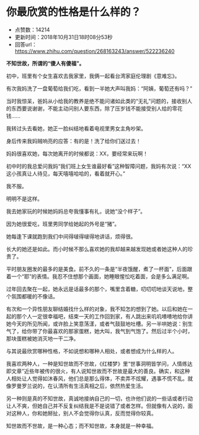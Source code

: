 # 你最欣赏的性格是什么样的？
- 点赞数：14214
- 更新时间：2018年10月31日18时08分53秒
- 回答url：https://www.zhihu.com/question/268163243/answer/522236240
<body>
 <p data-pid="UX9PVbQX"><b>不知世故，所谓的“傻人有傻福”。</b></p>
 <p data-pid="07ENiSe8">初中，班里有个女生喜欢去我家里，我俩一起看台湾家庭伦理剧《意难忘》。</p>
 <p data-pid="YwbVvU5B">有次我妈洗了一盘葡萄给我们吃，看到一半她大声叫我妈：“阿姨，葡萄还有吗？”</p>
 <p data-pid="w5wJ8tXQ">当时我惊呆，爸妈从小给我的教养是绝不能问诸如此类的“无礼”问题的，接收别人的东西要说谢谢，不能主动问别人要东西，除了压岁钱不能接受别人给的零花钱……</p>
 <p data-pid="eP_EBW56">我转过头去看她，她正一脸纠结地看着电视里男女主角吵架。</p>
 <p data-pid="8TdGmZzo">身后传来我妈贼响亮的应答：有的是！洗了给你们送过去！</p>
 <p data-pid="xF9gZ4qG">妈妈很喜欢她，每次她离开的时候都说：XX，要经常来玩啊！</p>
 <p data-pid="DGxHbKSx">初中时的我总爱问我妈“我们班上女生谁最好看”这种智障问题，我妈有次说：“XX这小孩真让人待见，每天嘻嘻哈哈的，看着就开心。”</p>
 <p data-pid="X1U90KlD">我不服。</p>
 <p data-pid="94PhHRXH">明明不是这样。</p>
 <p data-pid="TBOGseGz">我去她家玩的时候她妈妈总夸我懂事有礼，说她“没个样子”。</p>
 <p data-pid="_gw4DY2D">因为她很爱吃，班里男同学给她起的外号是“猪”。</p>
 <p data-pid="fq1tdosb">她每逢下课就跑到我们中间得啵得啵得地讲话，烦得很。</p>
 <p data-pid="JtF5Bn1r">长大的她还是如此。而小时候不那么喜欢她的我却越来越发现她或者她这种人的珍贵了。</p>
 <p data-pid="bcckK5TR">平时朋友圈发的最多的是美食。前不久的一条是“半夜饿醒，煮了一杯面”，后面跟着一个“耶”的表情。我忍不住想那个画面，她睡眼惺忪吃着面，会是多么满足啊。</p>
 <p data-pid="ojxxzFt4">过年回去聚在一起，她永远是话最多的那个，嘴里含着糖，叨叨叨地谈天说地，整个氛围都暖的不像话。</p>
 <p data-pid="K-skrECJ">有次和一个异性朋友聊结婚找什么样的对象，我不知怎的想到了她。以后和她在一起的那个人一定很幸福吧，结束一天的工作回到家，有人跳出来叽叽喳喳地给你讲她今天的所见所闻，或许脸上笑意荡漾，或者气鼓鼓地吐槽。另一半哄她说：别生气了，给你带了你最喜欢的那家蛋糕，她大叫，我气到气饱了。然后过半个小时，那块蛋糕被她消灭地一干二净。</p>
 <p data-pid="YuoOqUdt">与其说最欣赏哪种性格，不如说想和哪种人相处，或者想成为什么样的人。</p>
 <p data-pid="Sv-gJnxK">我喜欢两种人，一种是知世故而不世故，《红楼梦》里“世事洞明皆学问，人情练达即文章”近些年被传的很火，有人说知世故而不世故是最大的善良。确实，和这种人相处让人觉得如沐春风，他们总是那么得体，不卖弄不炫耀，遇事不慌不乱。就像罗曼罗兰说的，在认清所有生活真相之后，依然热爱生活。</p>
 <p data-pid="vDpvzIzP">另一种则是真的不知世故，真诚地接纳自己的一切，也许他们说的一些话或者行动让人不爽，但她自己并不反复纠结我是不是说错了或者怎样。但就像有人说的，面对这种人，你和她掰扯，别人不会觉得你认真，反而觉得你较真。</p>
 <p data-pid="AmLLhMkT">知世故而不世故，是一种心态；而不知世故，本身就是一种幸福。</p>
</body>